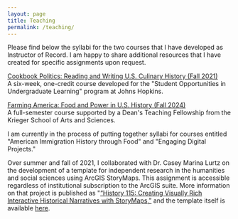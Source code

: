 ```yaml
---
layout: page
title: Teaching
permalink: /teaching/
---
```

Please find below the syllabi for the two courses that I have developed as Instructor of Record. I am happy to share additional resources that I have created for specific assignments upon request.

[Cookbook Politics: Reading and Writing U.S. Culinary History (Fall 2021)](https://drive.google.com/file/d/1085nTHfoA0HWcivAln-rRRxJ-3Z8fumm/view?usp=sharing)  
A six-week, one-credit course developed for the "Student Opportunities in Undergraduate Learning" program at Johns Hopkins.

[Farming America: Food and Power in U.S. History (Fall 2024)](https://docs.google.com/document/d/1lhrJSAB0iccqM9Tk5j3k5RPL9W3KBJThOT6bi2Vzgpc/edit?usp=sharing)  
A full-semester course supported by a Dean's Teaching Fellowship from the Krieger School of Arts and Sciences.  
  
I am currently in the process of putting together syllabi for courses entitled "American Immigration History through Food" and "Engaging Digital Projects."
  
Over summer and fall of 2021, I collaborated with Dr. Casey Marina Lurtz on the development of a template for independent research in the humanities and social sciences using ArcGIS StoryMaps. This assignment is accessible regardless of institutional subscription to the ArcGIS suite. More information on that project is published as "[“History 115: Creating Visually Rich Interactive Historical Narratives with StoryMaps,”](https://krieger.jhu.edu/writing-program/projects/history/) and the template itself is available [here](https://teaching-research-storymaps-gisanddata.hub.arcgis.com/).  